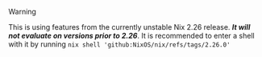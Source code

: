 > [!WARNING]  
> This is using features from the currently unstable Nix 2.26 release.
> ***It will not evaluate on versions prior to 2.26***.
> It is recommended to enter a shell with it by running `nix shell 'github:NixOS/nix/refs/tags/2.26.0'`
